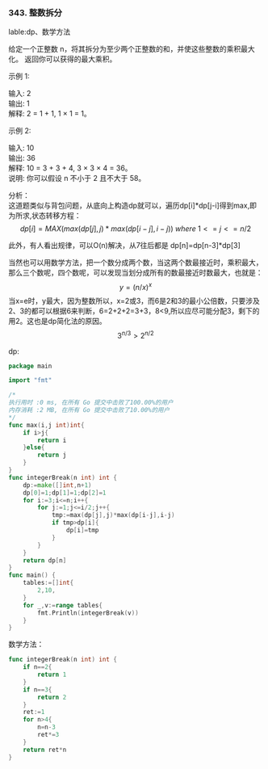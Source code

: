 ### 343. 整数拆分

lable:dp、数学方法

给定一个正整数 n，将其拆分为至少两个正整数的和，并使这些整数的乘积最大化。 返回你可以获得的最大乘积。

示例 1:

输入: 2   
输出: 1   
解释: 2 = 1 + 1, 1 × 1 = 1。   

示例 2:   

输入: 10   
输出: 36   
解释: 10 = 3 + 3 + 4, 3 × 3 × 4 = 36。   
说明: 你可以假设 n 不小于 2 且不大于 58。  


分析：  
这道题类似与背包问题，从底向上构造dp就可以，遍历dp[i]*dp[j-i]得到max,即为所求,状态转移方程：
$$
dp[i]=MAX(max(dp[j],j)*max(dp[i-j],i-j)) \ where \ 1<=j <= n/2
$$

此外，有人看出规律，可以O(n)解决，从7往后都是 dp[n]=dp[n-3]\*dp[3]

当然也可以用数学方法，把一个数分成两个数，当这两个数最接近时，乘积最大，那么三个数呢，四个数呢，可以发现当划分成所有的数最接近时数最大，也就是：
$$
y=(n/x)^x 
$$
当x=e时，y最大，因为整数所以，x=2或3，而6是2和3的最小公倍数，只要涉及2、3的都可以根据6来判断，6=2+2+2=3+3，8<9,所以应尽可能分配3，剩下的用2。这也是dp简化法的原因。
$$
3^{n/3}>2^{n/2}
$$

dp:
```go
package main

import "fmt"

/*
执行用时 :0 ms, 在所有 Go 提交中击败了100.00%的用户
内存消耗 :2 MB, 在所有 Go 提交中击败了10.00%的用户
*/
func max(i,j int)int{
	if i>j{
		return i
	}else{
		return j
	}
}
func integerBreak(n int) int {
	dp:=make([]int,n+1)
	dp[0]=1;dp[1]=1;dp[2]=1
	for i:=3;i<=n;i++{
		for j:=1;j<=i/2;j++{
			tmp:=max(dp[j],j)*max(dp[i-j],i-j)
			if tmp>dp[i]{
				dp[i]=tmp
			}
		}
	}
	return dp[n]
}
func main() {
	tables:=[]int{
		2,10,
	}
	for _,v:=range tables{
		fmt.Println(integerBreak(v))
	}
}

```
数学方法：
```go
func integerBreak(n int) int {
    if n==2{
        return 1
    }
    if n==3{
        return 2
    }
    ret:=1
    for n>4{
        n=n-3
        ret*=3
    }
    return ret*n
}
```